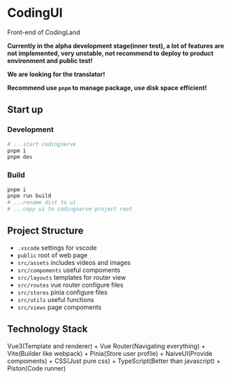 # CodingUI

Front-end of CodingLand

**Currently in the alpha development stage(inner test), a lot of features are not implemented, very unstable, not recommend to deploy to product environment and public test!**

**We are looking for the translator!**

**Recommend use `pnpm` to manage package, use disk space efficient!**

## Start up

### Development

```bash
# ...start codingserve
pnpm i
pnpm dev
```

### Build

```bash
pnpm i
pnpm run build
# ...rename dist to ui
# ...copy ui to codingserve project root
```

## Project Structure

- `.vscode` settings for vscode
- `public` root of web page
- `src/assets` includes videos and images
- `src/compoments` useful compoments
- `src/layouts` templates for router view
- `src/routes` vue router configure files
- `src/stores` pinia configure files
- `src/utils` useful functions
- `src/views` page compoments

## Technology Stack

Vue3(Template and renderer) + Vue Router(Navigating everything) + Vite(Builder like webpack) + Pinia(Store user profile) + NaiveUI(Provide compoments) + CSS(Just pure css) + TypeScript(Better than javascript) + Piston(Code runner)
